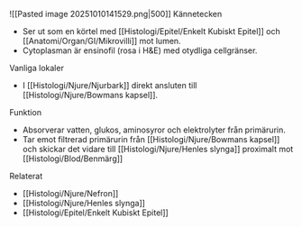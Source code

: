 ![[Pasted image 20251010141529.png|500]]
Kännetecken
- Ser ut som en körtel med [[Histologi/Epitel/Enkelt Kubiskt Epitel]] och [[Anatomi/Organ/GI/Mikrovilli]] mot lumen.
- Cytoplasman är ensinofil (rosa i H&E) med otydliga cellgränser.

Vanliga lokaler
- I [[Histologi/Njure/Njurbark]] direkt ansluten till [[Histologi/Njure/Bowmans kapsel]].

Funktion
- Absorverar vatten, glukos, aminosyror och elektrolyter från primärurin. 
- Tar emot filtrerad primärurin från [[Histologi/Njure/Bowmans kapsel]] och skickar det vidare till [[Histologi/Njure/Henles slynga]] proximalt mot [[Histologi/Blod/Benmärg]]

Relaterat
- [[Histologi/Njure/Nefron]]
- [[Histologi/Njure/Henles slynga]]
- [[Histologi/Epitel/Enkelt Kubiskt Epitel]]
